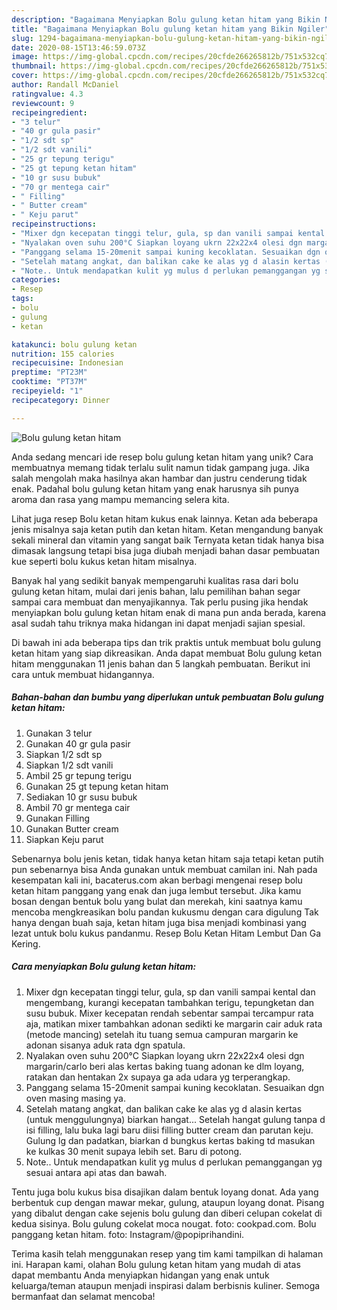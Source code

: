 ```yaml
---
description: "Bagaimana Menyiapkan Bolu gulung ketan hitam yang Bikin Ngiler"
title: "Bagaimana Menyiapkan Bolu gulung ketan hitam yang Bikin Ngiler"
slug: 1294-bagaimana-menyiapkan-bolu-gulung-ketan-hitam-yang-bikin-ngiler
date: 2020-08-15T13:46:59.073Z
image: https://img-global.cpcdn.com/recipes/20cfde266265812b/751x532cq70/bolu-gulung-ketan-hitam-foto-resep-utama.jpg
thumbnail: https://img-global.cpcdn.com/recipes/20cfde266265812b/751x532cq70/bolu-gulung-ketan-hitam-foto-resep-utama.jpg
cover: https://img-global.cpcdn.com/recipes/20cfde266265812b/751x532cq70/bolu-gulung-ketan-hitam-foto-resep-utama.jpg
author: Randall McDaniel
ratingvalue: 4.3
reviewcount: 9
recipeingredient:
- "3 telur"
- "40 gr gula pasir"
- "1/2 sdt sp"
- "1/2 sdt vanili"
- "25 gr tepung terigu"
- "25 gt tepung ketan hitam"
- "10 gr susu bubuk"
- "70 gr mentega cair"
- " Filling"
- " Butter cream"
- " Keju parut"
recipeinstructions:
- "Mixer dgn kecepatan tinggi telur, gula, sp dan vanili sampai kental dan mengembang, kurangi kecepatan tambahkan terigu, tepungketan dan susu bubuk. Mixer kecepatan rendah sebentar sampai tercampur rata aja, matikan mixer tambahkan adonan sedikti ke margarin cair aduk rata (metode mancing) setelah itu tuang semua campuran margarin ke adonan sisanya aduk rata dgn spatula."
- "Nyalakan oven suhu 200°C Siapkan loyang ukrn 22x22x4 olesi dgn margarin/carlo beri alas kertas baking tuang adonan ke dlm loyang, ratakan dan hentakan 2x supaya ga ada udara yg terperangkap."
- "Panggang selama 15-20menit sampai kuning kecoklatan. Sesuaikan dgn oven masing masing ya."
- "Setelah matang angkat, dan balikan cake ke alas yg d alasin kertas (untuk menggulungnya) biarkan hangat... Setelah hangat gulung tanpa d isi filling, lalu buka lagi baru diisi filling butter cream dan parutan keju. Gulung lg dan padatkan, biarkan d bungkus kertas baking td masukan ke kulkas 30 menit supaya lebih set. Baru di potong."
- "Note.. Untuk mendapatkan kulit yg mulus d perlukan pemanggangan yg sesuai antara api atas dan bawah."
categories:
- Resep
tags:
- bolu
- gulung
- ketan

katakunci: bolu gulung ketan 
nutrition: 155 calories
recipecuisine: Indonesian
preptime: "PT23M"
cooktime: "PT37M"
recipeyield: "1"
recipecategory: Dinner

---
```



![Bolu gulung ketan hitam](https://img-global.cpcdn.com/recipes/20cfde266265812b/751x532cq70/bolu-gulung-ketan-hitam-foto-resep-utama.jpg)

Anda sedang mencari ide resep bolu gulung ketan hitam yang unik? Cara membuatnya memang tidak terlalu sulit namun tidak gampang juga. Jika salah mengolah maka hasilnya akan hambar dan justru cenderung tidak enak. Padahal bolu gulung ketan hitam yang enak harusnya sih punya aroma dan rasa yang mampu memancing selera kita.

Lihat juga resep Bolu ketan hitam kukus enak lainnya. Ketan ada beberapa jenis misalnya saja ketan putih dan ketan hitam. Ketan mengandung banyak sekali mineral dan vitamin yang sangat baik Ternyata ketan tidak hanya bisa dimasak langsung tetapi bisa juga diubah menjadi bahan dasar pembuatan kue seperti bolu kukus ketan hitam misalnya.

Banyak hal yang sedikit banyak mempengaruhi kualitas rasa dari bolu gulung ketan hitam, mulai dari jenis bahan, lalu pemilihan bahan segar sampai cara membuat dan menyajikannya. Tak perlu pusing jika hendak menyiapkan bolu gulung ketan hitam enak di mana pun anda berada, karena asal sudah tahu triknya maka hidangan ini dapat menjadi sajian spesial.


Di bawah ini ada beberapa tips dan trik praktis untuk membuat bolu gulung ketan hitam yang siap dikreasikan. Anda dapat membuat Bolu gulung ketan hitam menggunakan 11 jenis bahan dan 5 langkah pembuatan. Berikut ini cara untuk membuat hidangannya.

<!--inarticleads1-->

##### Bahan-bahan dan bumbu yang diperlukan untuk pembuatan Bolu gulung ketan hitam:

1. Gunakan 3 telur
1. Gunakan 40 gr gula pasir
1. Siapkan 1/2 sdt sp
1. Siapkan 1/2 sdt vanili
1. Ambil 25 gr tepung terigu
1. Gunakan 25 gt tepung ketan hitam
1. Sediakan 10 gr susu bubuk
1. Ambil 70 gr mentega cair
1. Gunakan  Filling
1. Gunakan  Butter cream
1. Siapkan  Keju parut


Sebenarnya bolu jenis ketan, tidak hanya ketan hitam saja tetapi ketan putih pun sebenarnya bisa Anda gunakan untuk membuat camilan ini. Nah pada kesempatan kali ini, bacaterus.com akan berbagi mengenai resep bolu ketan hitam panggang yang enak dan juga lembut tersebut. Jika kamu bosan dengan bentuk bolu yang bulat dan merekah, kini saatnya kamu mencoba mengkreasikan bolu pandan kukusmu dengan cara digulung Tak hanya dengan buah saja, ketan hitam juga bisa menjadi kombinasi yang lezat untuk bolu kukus pandanmu. Resep Bolu Ketan Hitam Lembut Dan Ga Kering. 

<!--inarticleads2-->

##### Cara menyiapkan Bolu gulung ketan hitam:

1. Mixer dgn kecepatan tinggi telur, gula, sp dan vanili sampai kental dan mengembang, kurangi kecepatan tambahkan terigu, tepungketan dan susu bubuk. Mixer kecepatan rendah sebentar sampai tercampur rata aja, matikan mixer tambahkan adonan sedikti ke margarin cair aduk rata (metode mancing) setelah itu tuang semua campuran margarin ke adonan sisanya aduk rata dgn spatula.
1. Nyalakan oven suhu 200°C Siapkan loyang ukrn 22x22x4 olesi dgn margarin/carlo beri alas kertas baking tuang adonan ke dlm loyang, ratakan dan hentakan 2x supaya ga ada udara yg terperangkap.
1. Panggang selama 15-20menit sampai kuning kecoklatan. Sesuaikan dgn oven masing masing ya.
1. Setelah matang angkat, dan balikan cake ke alas yg d alasin kertas (untuk menggulungnya) biarkan hangat... Setelah hangat gulung tanpa d isi filling, lalu buka lagi baru diisi filling butter cream dan parutan keju. Gulung lg dan padatkan, biarkan d bungkus kertas baking td masukan ke kulkas 30 menit supaya lebih set. Baru di potong.
1. Note.. Untuk mendapatkan kulit yg mulus d perlukan pemanggangan yg sesuai antara api atas dan bawah.


Tentu juga bolu kukus bisa disajikan dalam bentuk loyang donat. Ada yang berbentuk cup dengan mawar mekar, gulung, ataupun loyang donat. Pisang yang dibalut dengan cake sejenis bolu gulung dan diberi celupan cokelat di kedua sisinya. Bolu gulung cokelat moca nougat. foto: cookpad.com. Bolu panggang ketan hitam. foto: Instagram/@popiprihandini. 

Terima kasih telah menggunakan resep yang tim kami tampilkan di halaman ini. Harapan kami, olahan Bolu gulung ketan hitam yang mudah di atas dapat membantu Anda menyiapkan hidangan yang enak untuk keluarga/teman ataupun menjadi inspirasi dalam berbisnis kuliner. Semoga bermanfaat dan selamat mencoba!
